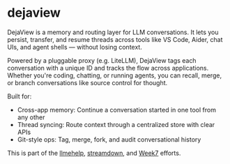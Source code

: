 # dejaview
DejaView is a memory and routing layer for LLM conversations.
It lets you persist, transfer, and resume threads across tools like VS Code, Aider, chat UIs, and agent shells — without losing context.

Powered by a pluggable proxy (e.g. LiteLLM), DejaView tags each conversation with a unique ID and tracks the flow across applications. Whether you're coding, chatting, or running agents, you can recall, merge, or branch conversations like source control for thought.

Built for:

* Cross-app memory: Continue a conversation started in one tool from any other
* Thread syncing: Route context through a centralized store with clear APIs
* Git-style ops: Tag, merge, fork, and audit conversational history

This is part of the [llmehelp](https://github.com/kristopolous/llmehelp), [streamdown](https://github.com/kristopolous/Streamdown), and [Week7](https://github.com/kristopolous/megacode) efforts.
